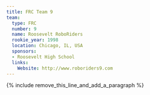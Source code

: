```yaml
---
title: FRC Team 9
team:
  type: FRC
  number: 9
  name: Roosevelt RoboRiders
  rookie_year: 1998
  location: Chicago, IL, USA
  sponsors:
  - Roosevelt High School
  links:
    Website: http://www.roboriders9.com
---
```


{% include remove_this_line_and_add_a_paragraph %}